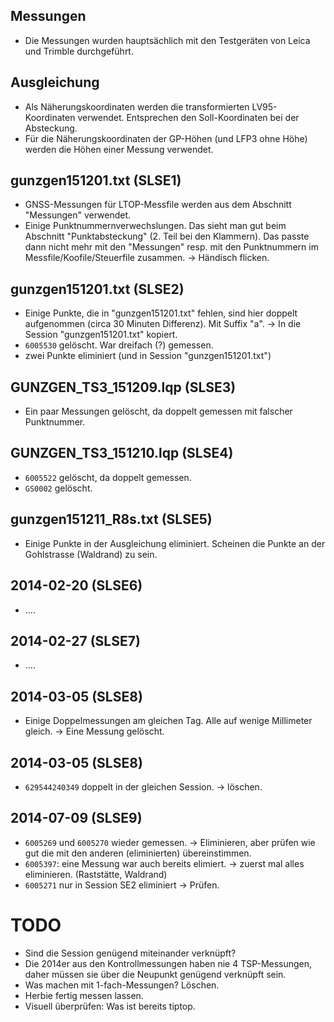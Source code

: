 Messungen
---------
* Die Messungen wurden hauptsächlich mit den Testgeräten von Leica und Trimble durchgeführt.

Ausgleichung
------------
* Als Näherungskoordinaten werden die transformierten LV95-Koordinaten verwendet. Entsprechen den Soll-Koordinaten bei der Absteckung.
* Für die Näherungskoordinaten der GP-Höhen (und LFP3 ohne Höhe) werden die Höhen einer Messung verwendet.


gunzgen151201.txt (SLSE1)
-------------------------
* GNSS-Messungen für LTOP-Messfile werden aus dem Abschnitt "Messungen" verwendet.
* Einige Punktnummernverwechslungen. Das sieht man gut beim Abschnitt "Punktabsteckung" (2. Teil bei den Klammern). Das passte dann nicht mehr mit den "Messungen" resp. mit den Punktnummern im Messfile/Koofile/Steuerfile zusammen. -> Händisch flicken. 

gunzgen151201.txt (SLSE2)
-------------------------
* Einige Punkte, die in "gunzgen151201.txt" fehlen, sind hier doppelt aufgenommen (circa 30 Minuten Differenz). Mit Suffix "a". -> In die Session "gunzgen151201.txt" kopiert.
* `6005530` gelöscht. War dreifach (?) gemessen.
* zwei Punkte eliminiert (und in Session "gunzgen151201.txt")
  
GUNZGEN_TS3_151209.lqp (SLSE3)
------------------------------
* Ein paar Messungen gelöscht, da doppelt gemessen mit falscher Punktnummer.

GUNZGEN_TS3_151210.lqp (SLSE4)
------------------------------
* `6005522` gelöscht, da doppelt gemessen.
* `GS0002` gelöscht.

gunzgen151211_R8s.txt (SLSE5)
-----------------------------
* Einige Punkte in der Ausgleichung eliminiert. Scheinen die Punkte an der Gohlstrasse (Waldrand) zu sein.

2014-02-20 (SLSE6)
------------------
* ....

2014-02-27 (SLSE7)
------------------
* ....

2014-03-05 (SLSE8)
------------------
* Einige Doppelmessungen am gleichen Tag. Alle auf wenige Millimeter gleich. -> Eine Messung gelöscht.

2014-03-05 (SLSE8)
------------------
* `629544240349` doppelt in der gleichen Session. -> löschen.

2014-07-09 (SLSE9)
------------------
* `6005269` und `6005270` wieder gemessen. -> Eliminieren, aber prüfen wie gut die mit den anderen (eliminierten) übereinstimmen.
* `6005397`: eine Messung war auch bereits elimiert. -> zuerst mal alles eliminieren. (Raststätte, Waldrand)
* `6005271` nur in Session SE2 eliminiert -> Prüfen.

TODO
====

* Sind die Session genügend miteinander verknüpft?
* Die 2014er aus den Kontrollmessungen haben nie 4 TSP-Messungen, daher müssen sie über die Neupunkt genügend verknüpft sein.
* Was machen mit 1-fach-Messungen? Löschen.
* Herbie fertig messen lassen.
* Visuell überprüfen: Was ist bereits tiptop.
